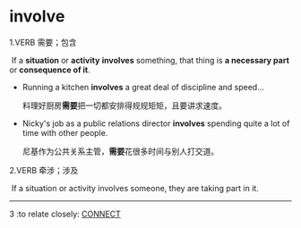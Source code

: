# involve

1.VERB 需要；包含

​	If a **situation** or **activity** **involves** something, that thing is **a necessary part** or **consequence of it**.

- Running a kitchen **involves** a great deal of discipline and speed...

  料理好厨房**需要**把一切都安排得规规矩矩，且要讲求速度。

- Nicky's job as a public relations director **involves** spending quite a lot of time with other people.

  尼基作为公共关系主管，**需要**花很多时间与别人打交道。

2.VERB 牵涉；涉及

​	If a situation or activity involves someone, they are taking part in it.



<hr/>

3  :to relate closely:  [CONNECT](https://www.merriam-webster.com/dictionary/connect)